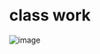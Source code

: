 # class work
![image](https://github.com/user-attachments/assets/8a93a0ba-3fc4-4083-974a-51cbf8c5c575)
